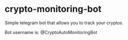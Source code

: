 # crypto-monitoring-bot
Simple telegram bot that allows you to track your cryptos.

Bot username is: @CryptoAutoMonitoringBot
